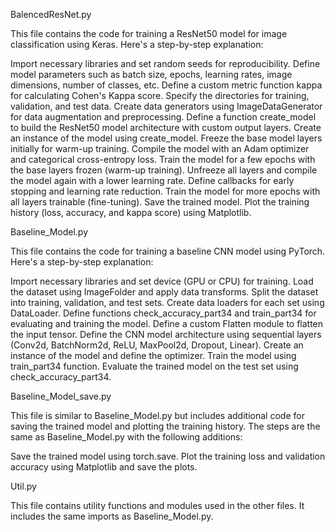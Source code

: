 BalencedResNet.py

This file contains the code for training a ResNet50 model for image classification using Keras. Here's a step-by-step explanation:

Import necessary libraries and set random seeds for reproducibility.
Define model parameters such as batch size, epochs, learning rates, image dimensions, number of classes, etc.
Define a custom metric function kappa for calculating Cohen's Kappa score.
Specify the directories for training, validation, and test data.
Create data generators using ImageDataGenerator for data augmentation and preprocessing.
Define a function create_model to build the ResNet50 model architecture with custom output layers.
Create an instance of the model using create_model.
Freeze the base model layers initially for warm-up training.
Compile the model with an Adam optimizer and categorical cross-entropy loss.
Train the model for a few epochs with the base layers frozen (warm-up training).
Unfreeze all layers and compile the model again with a lower learning rate.
Define callbacks for early stopping and learning rate reduction.
Train the model for more epochs with all layers trainable (fine-tuning).
Save the trained model.
Plot the training history (loss, accuracy, and kappa score) using Matplotlib.

Baseline_Model.py

This file contains the code for training a baseline CNN model using PyTorch. Here's a step-by-step explanation:

Import necessary libraries and set device (GPU or CPU) for training.
Load the dataset using ImageFolder and apply data transforms.
Split the dataset into training, validation, and test sets.
Create data loaders for each set using DataLoader.
Define functions check_accuracy_part34 and train_part34 for evaluating and training the model.
Define a custom Flatten module to flatten the input tensor.
Define the CNN model architecture using sequential layers (Conv2d, BatchNorm2d, ReLU, MaxPool2d, Dropout, Linear).
Create an instance of the model and define the optimizer.
Train the model using train_part34 function.
Evaluate the trained model on the test set using check_accuracy_part34.

Baseline_Model_save.py

This file is similar to Baseline_Model.py but includes additional code for saving the trained model and plotting the training history. The steps are the same as Baseline_Model.py with the following additions:


Save the trained model using torch.save.
Plot the training loss and validation accuracy using Matplotlib and save the plots.

Util.py

This file contains utility functions and modules used in the other files. It includes the same imports as Baseline_Model.py.
